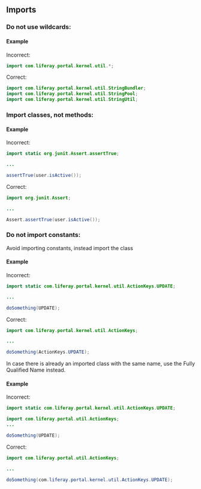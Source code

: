 ## Imports

### Do not use wildcards:

#### Example

Incorrect:

```java
import com.liferay.portal.kernel.util.*;
```

Correct:

```java
import com.liferay.portal.kernel.util.StringBundler;
import com.liferay.portal.kernel.util.StringPool;
import com.liferay.portal.kernel.util.StringUtil;
```

### Import classes, not methods:

#### Example

Incorrect:

```java
import static org.junit.Assert.assertTrue;

...

assertTrue(user.isActive());
```

Correct:

```java
import org.junit.Assert;

...

Assert.assertTrue(user.isActive());
```

### Do not import constants:

Avoid importing constants, instead import the class

#### Example

Incorrect:

```java
import static com.liferay.portal.kernel.util.ActionKeys.UPDATE;

...

doSomething(UPDATE);
```

Correct:

```java
import com.liferay.portal.kernel.util.ActionKeys;

...

doSomething(ActionKeys.UPDATE);
```

In case there is already an imported class with the same name, use the Fully
Qualified Name instead.

#### Example

Incorrect:

```java
import static com.liferay.portal.kernel.util.ActionKeys.UPDATE;

import com.liferay.portal.util.ActionKeys;
...

doSomething(UPDATE);
```

Correct:

```java
import com.liferay.portal.util.ActionKeys;

...

doSomething(com.liferay.portal.kernel.util.ActionKeys.UPDATE);
```